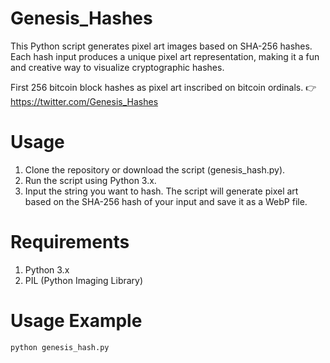 # Genesis_Hashes
This Python script generates pixel art images based on SHA-256 hashes. Each hash input produces a unique pixel art representation, making it a fun and creative way to visualize cryptographic hashes.

First 256 bitcoin block hashes as pixel art inscribed on bitcoin ordinals.
👉 https://twitter.com/Genesis_Hashes


# Usage
1. Clone the repository or download the script (genesis_hash.py).
2. Run the script using Python 3.x.
3. Input the string you want to hash.
The script will generate pixel art based on the SHA-256 hash of your input and save it as a WebP file.

# Requirements
1. Python 3.x
2. PIL (Python Imaging Library)

# Usage Example
`python genesis_hash.py`



